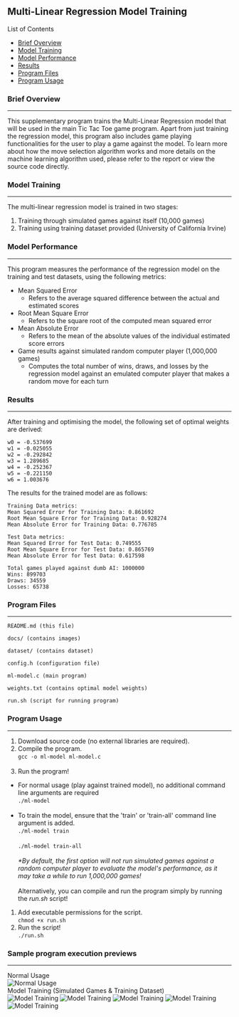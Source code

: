 ## Multi-Linear Regression Model Training 
List of Contents
- [Brief Overview](#brief-overview)
- [Model Training](#model-training)
- [Model Performance](#model-performance)
- [Results](#results)
- [Program Files](#program-files)
- [Program Usage](#program-usage)
### Brief Overview
---
This supplementary program trains the Multi-Linear Regression model that will be used in the main Tic Tac Toe game program. Apart from just training the regression model, this program also includes game playing functionalities for the user to play a game against the model. To learn more about how the move selection algorithm works and more details on the machine learning algorithm used, please refer to the report or view the source code directly.
### Model Training
---
The multi-linear regression model is trained in two stages:
1. Training through simulated games against itself (10,000 games)
2. Training using training dataset provided (University of California Irvine)
### Model Performance
---
This program measures the performance of the regression model on the training and test datasets, using the following metrics:
- Mean Squared Error
  - Refers to the average squared difference between the actual and estimated scores
- Root Mean Square Error
  - Refers to the square root of the computed mean squared error
- Mean Absolute Error
  - Refers to the mean of the absolute values of the individual estimated score errors
- Game results against simulated random computer player (1,000,000 games)
  - Computes the total number of wins, draws, and losses by the regression model against an emulated computer player that makes a random move for each turn
### Results
---
After training and optimising the model, the following set of optimal weights are derived:
```
w0 = -0.537699
w1 = -0.025055
w2 = -0.292842
w3 = 1.289685
w4 = -0.252367
w5 = -0.221150
w6 = 1.003676
``` 
The results for the trained model are as follows:
```
Training Data metrics:
Mean Squared Error for Training Data: 0.861692
Root Mean Square Error for Training Data: 0.928274
Mean Absolute Error for Training Data: 0.776785

Test Data metrics:
Mean Squared Error for Test Data: 0.749555
Root Mean Square Error for Test Data: 0.865769
Mean Absolute Error for Test Data: 0.617598

Total games played against dumb AI: 1000000
Wins: 899703
Draws: 34559
Losses: 65738
```
### Program Files
---
```
README.md (this file)

docs/ (contains images)

dataset/ (contains dataset)

config.h (configuration file)

ml-model.c (main program)

weights.txt (contains optimal model weights)

run.sh (script for running program)
```
### Program Usage
---
1. Download source code (no external libraries are required).
2. Compile the program.<br>
    `gcc -o ml-model ml-model.c`<br><br>
3. Run the program!<br>
  - For normal usage (play against trained model), no additional command line arguments are required <br>
    `./ml-model` <br><br>
  - To train the model, ensure that the 'train' or 'train-all' command line argument is added. <br>
    `./ml-model train` <br><br>
    `./ml-model train-all` <br><br>
    *\*By default, the first option will not run simulated games against a random computer player to evaluate the model's performance, as it may take a while to run 1,000,000 games!*
<br><br>
Alternatively, you can compile and run the program simply by running the *run.sh* script!
1. Add executable permissions for the script. <br>
  `chmod +x run.sh`
2. Run the script!<br>
  `./run.sh`

### Sample program execution previews
---
Normal Usage<br>
![Normal Usage](docs/normal-game.png)
<br>Model Training (Simulated Games & Training Dataset)<br>
![Model Training](docs/train-1.png)
![Model Training](docs/train-2.png)
![Model Training](docs/train-3.png)
![Model Training](docs/train-4.png)
![Model Training](docs/train-5.png)